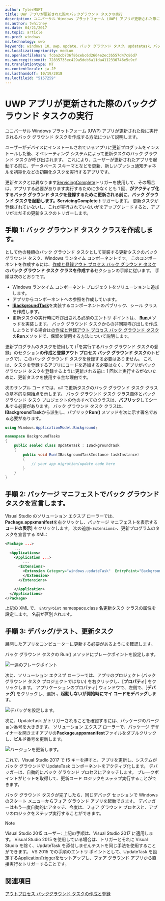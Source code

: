```yaml
---
author: TylerMSFT
title: UWP アプリが更新された際のバックグラウンド タスクの実行
description: ユニバーサル Windows プラットフォーム (UWP) アプリが更新された際に実行されるバックグラウンド タスクの作成方法を説明します。
ms.author: twhitney
ms.date: 04/21/2017
ms.topic: article
ms.prod: windows
ms.technology: uwp
keywords: windows 10、uwp、update、バック グラウンド タスク、updatetask、バック グラウンド タスク
ms.localizationpriority: medium
ms.openlocfilehash: fcba2cb736f86cebc6d2664e2ec3b557d47c86d7
ms.sourcegitcommit: 72835733ec429a5deb6a11da4112336746e5e9cf
ms.translationtype: MT
ms.contentlocale: ja-JP
ms.lasthandoff: 10/19/2018
ms.locfileid: "5157259"
---
```

# <a name="run-a-background-task-when-your-uwp-app-is-updated"></a>UWP アプリが更新された際のバックグラウンド タスクの実行

ユニバーサル Windows プラットフォーム (UWP) アプリが更新された後に実行されるバック グラウンド タスクを作成する方法について説明します。

ユーザーがデバイスにインストールされているアプリに更新プログラムをインストールした後、オペレーティング システムによって更新タスクのバック グラウンド タスクが呼び出されます。 これにより、ユーザーが更新されたアプリを起動する前に、データベース スキーマとなどを更新、新しいプッシュ通知チャネルを初期化などの初期化タスクを実行するアプリです。

更新タスクとは異なります[ServicingComplete](https://docs.microsoft.com/uwp/api/Windows.ApplicationModel.Background.SystemTriggerType)トリガーを使用して、その場合は、アプリする必要があります実行するために少なくとも 1 回、**がアクティブ化するバック グラウンド タスクを登録するために更新される前に、バック グラウンド タスクを起動します。ServicingComplete**トリガーします。  更新タスクが登録されていないし、これが実行されていないがをアップグレードすると、アプリがまだその更新タスクのトリガーします。

## <a name="step-1-create-the-background-task-class"></a>手順 1: バック グラウンド タスク クラスを作成します。

として他の種類のバック グラウンド タスクとして実装する更新タスクのバック グラウンド タスク、Windows ランタイム コンポーネントです。 このコンポーネントを作成するには、[作成と登録アウト プロセス バック グラウンド タスク](https://docs.microsoft.com/windows/uwp/launch-resume/create-and-register-a-background-task)の**バック グラウンド タスク クラスを作成する**セクションの手順に従います。 手順は次のとおりです。

- Windows ランタイム コンポーネント プロジェクトをソリューションに追加します。
- アプリからコンポーネントへの参照を作成しています。
- [**IBackgroundTask**](https://msdn.microsoft.com/library/windows/apps/br224794)を実装するコンポーネントのパブリック、シール クラスを作成します。
- 更新タスクの実行時に呼び出される必須のエントリ ポイントは、 [**Run**](https://msdn.microsoft.com/library/windows/apps/br224811)メソッドを実装します。 バック グラウンド タスクからの非同期呼び出しを作成しようとする場合は[の作成と登録アウト プロセス バック グラウンド タスク](https://docs.microsoft.com/windows/uwp/launch-resume/create-and-register-a-background-task)の**Run**メソッドで、保留を使用する方法について説明します。

更新プログラムのタスクを使用して (「を実行するバック グラウンド タスクの登録」のセクション**の作成と登録アウト プロセス バック グラウンド タスク**のトピックで)、このバック グラウンド タスクを登録する必要はありません。 これは、タスクを登録するアプリにコードを追加する必要はなく、アプリがバック グラウンド タスクを登録するように更新される前に 1 回以上実行するがないために、更新タスクを使用する主な理由です。

次のサンプル コードでは、c# で更新タスクのバック グラウンド タスク クラスの基本的な開始点を示します。 バック グラウンド タスク クラス自体とバック グラウンド タスク プロジェクトの他のすべてのクラスは、**パブリック**して**シール**する必要があります。 バック グラウンド タスク クラスは、 **IBackgroundTask**から派生し、パブリック**Run()** メソッドを次に示す署名である必要があります。

```cs
using Windows.ApplicationModel.Background;

namespace BackgroundTasks
{
    public sealed class UpdateTask : IBackgroundTask
    {
        public void Run(IBackgroundTaskInstance taskInstance)
        {
            // your app migration/update code here
        }
    }
}
```

## <a name="step-2-declare-your-background-task-in-the-package-manifest"></a>手順 2: パッケージ マニフェストでバック グラウンド タスクを宣言します。

Visual Studio のソリューション エクスプ ローラーでは、 **Package.appxmanifest**を右クリックし、パッケージ マニフェストを表示する**コードの表示**] をクリックします。 次の追加`<Extensions>`、更新プログラムのタスクを宣言する XML:

```XML
<Package ...>
    ...
  <Applications>  
    <Application ...>  
        ...
      <Extensions>  
        <Extension Category="windows.updateTask"  EntryPoint="BackgroundTasks.UpdateTask">  
        </Extension>  
      </Extensions>

    </Application>  
  </Applications>  
</Package>
```

上記の XML で、 `EntryPoint` namespace.class 名更新タスク クラスの属性を設定します。 名前が区別されます。

## <a name="step-3-debugtest-your-update-task"></a>手順 3: デバッグ/テスト、更新タスク

展開したアプリをコンピューターに更新する必要があるようにを確認します。

バック グラウンド タスクの Run() メソッドにブレークポイントを設定します。

![一連のブレークポイント](images/run-func-breakpoint.png)

次に、ソリューション エクスプ ローラーでは、アプリのプロジェクト (バック グラウンド タスク プロジェクトではない) を右クリックし、[**プロパティ**] をクリックします。 アプリケーションのプロパティ] ウィンドウで、左側で、[**デバッグ**] をクリックし、選択 **、起動しないが開始時にマイ コードをデバッグ**します。

![デバッグを設定します。](images/do-not-launch-but-debug.png)

次に、UpdateTask がトリガーされることを確認するには、パッケージのバージョン番号を大ききます。 ソリューション エクスプ ローラーで、パッケージ デザイナーを開きますアプリの**Package.appxmanifest**ファイルをダブルクリックし、**ビルド**番号を更新します。

![バージョンを更新します。](images/bump-version.png)

これで、Visual Studio 2017 で f5 キーを押すと、アプリを更新し、システムがバック グラウンドで UpdateTask コンポーネントをアクティブ化します。 デバッガーは、自動的にバック グラウンド プロセスにアタッチします。 ブレークポイントがヒットを取得して、更新コード ロジックをステップ実行することができます。

バック グラウンド タスクが完了したら、同じデバッグ セッションで Windows のスタート メニューからフォア グラウンド アプリを起動できます。 デバッガーはもう一度自動的にアタッチ、今度は、フォア グラウンド プロセスと、アプリのロジックをステップ実行することができます。

> [!NOTE]
> Visual Studio 2015 ユーザー: 上記の手順は、Visual Studio 2017 に適用します。 Visual Studio 2015 を使用している場合は、トリガーとそれに Visual Studio を除く、UpdateTask を添付しませんテストを同じ手法を使用することができます。 VS 2015 での手順のエントリ ポイントとして、UpdateTask を設定する[ApplicationTrigger](https://docs.microsoft.com/windows/uwp/launch-resume/trigger-background-task-from-app)をセットアップし、フォア グラウンド アプリから直接実行をトリガーすることです。

## <a name="see-also"></a>関連項目

[アウトプロセス バックグラウンド タスクの作成と登録](https://docs.microsoft.com/windows/uwp/launch-resume/create-and-register-a-background-task)
